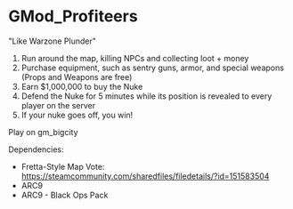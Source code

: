 # GMod_Profiteers
"Like Warzone Plunder"

1. Run around the map, killing NPCs and collecting loot + money
2. Purchase equipment, such as sentry guns, armor, and special weapons (Props and Weapons are free)
3. Earn $1,000,000 to buy the Nuke
4. Defend the Nuke for 5 minutes while its position is revealed to every player on the server
5. If your nuke goes off, you win!

Play on gm_bigcity

Dependencies:
 - Fretta-Style Map Vote: https://steamcommunity.com/sharedfiles/filedetails/?id=151583504
 - ARC9
 - ARC9 - Black Ops Pack